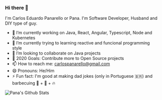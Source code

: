 ### Hi there 👋

I'm Carlos Eduardo Panarello or Pana. I'm Software Developer, Husband and DIY type of guy.

- 🔭 I’m currently working on Java, React, Angular, Typescript, Node and Kubernetes
- 🌱 I’m currently trying to learning reactive and funcional programming style
- 👯 I’m looking to collaborate on Java projects
- 🥅 2020 Goals: Contribute more to Open Source projects
- 📫 How to reach me: <carlospanarello@gmail.com>
- 😄 Pronouns: He/Him
- ⚡ Fun fact: I'm good at making dad jokes (only in Portuguese 🇧🇷) and barbecuing 🔪 + 🥩 + 🔥

<img align="left" alt="Pana's Github Stats" src="https://github-readme-stats.codestackr.vercel.app/api?username=carlospanarello&show_icons=true&hide_border=true" />
